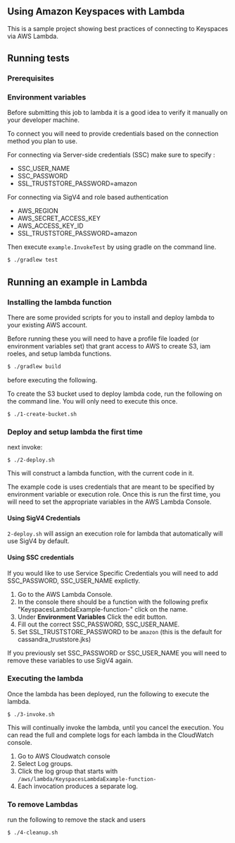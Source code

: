 ## Using Amazon Keyspaces with Lambda

This is a sample project showing best practices of connecting to Keyspaces via AWS Lambda.

## Running tests

### Prerequisites

### Environment variables
Before submitting this job to lambda it is a good idea to verify it manually on your developer machine.

To connect you will need to provide credentials based on the connection method you plan to use.

For connecting via Server-side credentials (SSC) make sure to specify : 
- SSC_USER_NAME
- SSC_PASSWORD 
- SSL_TRUSTSTORE_PASSWORD=amazon
 
For connecting via SigV4 and role based authentication
- AWS_REGION
- AWS_SECRET_ACCESS_KEY
- AWS_ACCESS_KEY_ID
- SSL_TRUSTSTORE_PASSWORD=amazon

Then execute `example.InvokeTest` by using gradle on the command line.

```sh
$ ./gradlew test
```
## Running an example in Lambda
### Installing the lambda function
There are some provided scripts for you to install and deploy lambda to your existing AWS account.

Before running these you will need to have a profile file loaded (or environment variables set) that grant access to AWS to create S3, iam roeles, and setup lambda functions.   

```sh
$ ./gradlew build
```

before executing the following. 

To create the S3 bucket used to deploy lambda code, run the following on the command line.  You will only need to execute this once. 

```
$ ./1-create-bucket.sh
```

### Deploy and setup lambda the first time
next invoke:

```
$ ./2-deploy.sh 
```

This will construct a lambda function, with the current code in it.  

The example code is uses credentials that are meant to be specified by environment variable or execution role.  Once this is run the first time, you will need to set the appropriate variables in the AWS Lambda Console.

#### Using SigV4 Credentials
`2-deploy.sh` will assign an execution role for lambda that automatically will use SigV4
by default.  

#### Using SSC credentials
If you would like to use Service Specific Credentials you will need to add SSC_PASSWORD, SSC_USER_NAME explictly. 

1.  Go to the AWS Lambda Console.
2.  In the console there should be a function with the following prefix "KeyspacesLambdaExample-function-" click on the name.
3.  Under __Environment Variables__ Click the edit button.
4.  Fill out the correct SSC_PASSWORD, SSC_USER_NAME.
5.  Set SSL_TRUSTSTORE_PASSWORD to be `amazon` (this is the default for cassandra_truststore.jks)


If you previously set SSC_PASSWORD or SSC_USER_NAME you will need to remove these variables to use SigV4 again.  

### Executing the lambda
Once the lambda has been deployed, run the following to execute the lambda.

```
$ ./3-invoke.sh
```

This will continually invoke the lambda, until you cancel the execution.
You can read the full and complete logs for each lambda in the CloudWatch console.  

1. Go to AWS Cloudwatch console
2. Select Log groups.
2. Click the log group that starts with `/aws/lambda/KeyspacesLambdaExample-function-`
3. Each invocation produces a separate log.

### To remove Lambdas
run the following to remove the stack and users
```
$ ./4-cleanup.sh
```





